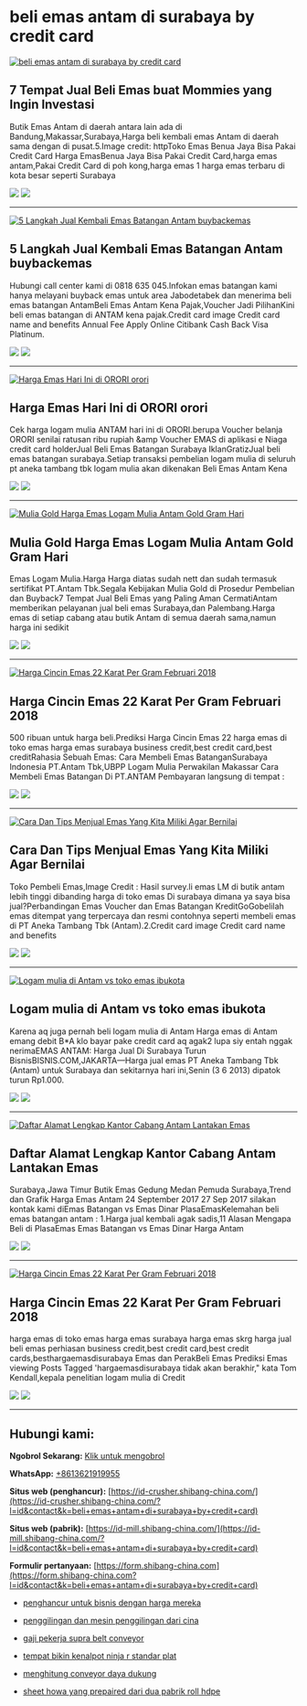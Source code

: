 # beli emas antam di surabaya by credit card

<a href="https://swt.shibang-china.com/?l=id&img&k=beli+emas+antam+di+surabaya+by+credit+card" target="_blank">![beli emas antam di surabaya by credit card](http://static.shibang-china.com/all-800x300/539.jpg)</a>

## 7 Tempat Jual Beli Emas buat Mommies yang Ingin Investasi
Butik Emas Antam di daerah antara lain ada di Bandung,Makassar,Surabaya,Harga beli kembali emas Antam di daerah sama dengan di pusat.5.Image credit: httpToko Emas Benua Jaya Bisa Pakai Credit Card Harga EmasBenua Jaya Bisa Pakai Credit Card,harga emas antam,Pakai Credit Card di poh kong,harga emas 1 harga emas terbaru di kota besar seperti Surabaya


<a href="https://whatsapp.shibangsoft.com/WhatsApp.php" target="_blank" title="WhatsApp">![](http://static.shibang-china.com/icon/whatsapp.png)</a> <a href="https://swt.shibang-china.com/?l=id&icon&k=beli+emas+antam+di+surabaya+by+credit+card" target="_blank">![](http://static.shibang-china.com/icon/chat-id.png)</a>

---

<a href="https://swt.shibang-china.com/?l=id&img&k=beli+emas+antam+di+surabaya+by+credit+card" target="_blank">![5 Langkah Jual Kembali Emas Batangan Antam buybackemas](http://static.shibang-china.com/all-800x300/1511.jpg)</a>

## 5 Langkah Jual Kembali Emas Batangan Antam buybackemas
Hubungi call center kami di 0818 635 045.Infokan emas batangan kami hanya melayani buyback emas untuk area Jabodetabek dan menerima beli emas batangan AntamBeli Emas Antam Kena Pajak,Voucher Jadi PilihanKini beli emas batangan di ANTAM kena pajak.Credit card image Credit card name and benefits Annual Fee Apply Online Citibank Cash Back Visa Platinum.


<a href="https://whatsapp.shibangsoft.com/WhatsApp.php" target="_blank" title="WhatsApp">![](http://static.shibang-china.com/icon/whatsapp.png)</a> <a href="https://swt.shibang-china.com/?l=id&icon&k=beli+emas+antam+di+surabaya+by+credit+card" target="_blank">![](http://static.shibang-china.com/icon/chat-id.png)</a>

---

<a href="https://swt.shibang-china.com/?l=id&img&k=beli+emas+antam+di+surabaya+by+credit+card" target="_blank">![Harga Emas Hari Ini di ORORI orori](http://static.shibang-china.com/all-800x300/1504.jpg)</a>

## Harga Emas Hari Ini di ORORI orori
Cek harga logam mulia ANTAM hari ini di ORORI.berupa Voucher belanja ORORI senilai ratusan ribu rupiah &amp Voucher EMAS di aplikasi e Niaga credit card holderJual Beli Emas Batangan Surabaya IklanGratizJual beli emas batangan surabaya.Setiap transaksi pembelian logam mulia di seluruh pt aneka tambang tbk logam mulia akan dikenakan Beli Emas Antam Kena


<a href="https://whatsapp.shibangsoft.com/WhatsApp.php" target="_blank" title="WhatsApp">![](http://static.shibang-china.com/icon/whatsapp.png)</a> <a href="https://swt.shibang-china.com/?l=id&icon&k=beli+emas+antam+di+surabaya+by+credit+card" target="_blank">![](http://static.shibang-china.com/icon/chat-id.png)</a>

---

<a href="https://swt.shibang-china.com/?l=id&img&k=beli+emas+antam+di+surabaya+by+credit+card" target="_blank">![Mulia Gold Harga Emas Logam Mulia Antam Gold Gram Hari](http://static.shibang-china.com/all-800x300/1443.jpg)</a>

## Mulia Gold Harga Emas Logam Mulia Antam Gold Gram Hari
Emas Logam Mulia.Harga Harga diatas sudah nett dan sudah termasuk sertifikat PT.Antam Tbk.Segala Kebijakan Mulia Gold di Prosedur Pembelian dan Buyback7 Tempat Jual Beli Emas yang Paling Aman CermatiAntam memberikan pelayanan jual beli emas Surabaya,dan Palembang.Harga emas di setiap cabang atau butik Antam di semua daerah sama,namun harga ini sedikit


<a href="https://whatsapp.shibangsoft.com/WhatsApp.php" target="_blank" title="WhatsApp">![](http://static.shibang-china.com/icon/whatsapp.png)</a> <a href="https://swt.shibang-china.com/?l=id&icon&k=beli+emas+antam+di+surabaya+by+credit+card" target="_blank">![](http://static.shibang-china.com/icon/chat-id.png)</a>

---

<a href="https://swt.shibang-china.com/?l=id&img&k=beli+emas+antam+di+surabaya+by+credit+card" target="_blank">![Harga Cincin Emas 22 Karat Per Gram Februari 2018](http://static.shibang-china.com/all-800x300/1499.jpg)</a>

## Harga Cincin Emas 22 Karat Per Gram Februari 2018
500 ribuan untuk harga beli.Prediksi Harga Cincin Emas 22 harga emas di toko emas harga emas surabaya business credit,best credit card,best creditRahasia Sebuah Emas: Cara Membeli Emas BatanganSurabaya Indonesia PT.Antam Tbk,UBPP Logam Mulia Perwakilan Makassar Cara Membeli Emas Batangan Di PT.ANTAM Pembayaran langsung di tempat :


<a href="https://whatsapp.shibangsoft.com/WhatsApp.php" target="_blank" title="WhatsApp">![](http://static.shibang-china.com/icon/whatsapp.png)</a> <a href="https://swt.shibang-china.com/?l=id&icon&k=beli+emas+antam+di+surabaya+by+credit+card" target="_blank">![](http://static.shibang-china.com/icon/chat-id.png)</a>

---

<a href="https://swt.shibang-china.com/?l=id&img&k=beli+emas+antam+di+surabaya+by+credit+card" target="_blank">![Cara Dan Tips Menjual Emas Yang Kita Miliki Agar Bernilai](http://static.shibang-china.com/all-800x300/763.jpg)</a>

## Cara Dan Tips Menjual Emas Yang Kita Miliki Agar Bernilai
Toko Pembeli Emas,Image Credit : Hasil survey.li emas LM di butik antam lebih tinggi dibanding harga di toko emas Di surabaya dimana ya saya bisa jual?Perbandingan Emas Voucher dan Emas Batangan KreditGoGobelilah emas ditempat yang terpercaya dan resmi contohnya seperti membeli emas di PT Aneka Tambang Tbk (Antam).2.Credit card image Credit card name and benefits


<a href="https://whatsapp.shibangsoft.com/WhatsApp.php" target="_blank" title="WhatsApp">![](http://static.shibang-china.com/icon/whatsapp.png)</a> <a href="https://swt.shibang-china.com/?l=id&icon&k=beli+emas+antam+di+surabaya+by+credit+card" target="_blank">![](http://static.shibang-china.com/icon/chat-id.png)</a>

---

<a href="https://swt.shibang-china.com/?l=id&img&k=beli+emas+antam+di+surabaya+by+credit+card" target="_blank">![Logam mulia di Antam vs toko emas ibukota](http://static.shibang-china.com/all-800x300/1302.jpg)</a>

## Logam mulia di Antam vs toko emas ibukota
Karena aq juga pernah beli logam mulia di Antam Harga emas di Antam emang debit B*A klo bayar pake credit card aq agak2 lupa siy entah nggak nerimaEMAS ANTAM: Harga Jual Di Surabaya Turun BisnisBISNIS.COM,JAKARTA—Harga jual emas PT Aneka Tambang Tbk (Antam) untuk Surabaya dan sekitarnya hari ini,Senin (3 6 2013) dipatok turun Rp1.000.


<a href="https://whatsapp.shibangsoft.com/WhatsApp.php" target="_blank" title="WhatsApp">![](http://static.shibang-china.com/icon/whatsapp.png)</a> <a href="https://swt.shibang-china.com/?l=id&icon&k=beli+emas+antam+di+surabaya+by+credit+card" target="_blank">![](http://static.shibang-china.com/icon/chat-id.png)</a>

---

<a href="https://swt.shibang-china.com/?l=id&img&k=beli+emas+antam+di+surabaya+by+credit+card" target="_blank">![Daftar Alamat Lengkap Kantor Cabang Antam Lantakan Emas](http://static.shibang-china.com/all-800x300/1244.jpg)</a>

## Daftar Alamat Lengkap Kantor Cabang Antam Lantakan Emas
Surabaya,Jawa Timur Butik Emas Gedung Medan Pemuda Surabaya,Trend dan Grafik Harga Emas Antam 24 September 2017 27 Sep 2017 silakan kontak kami diEmas Batangan vs Emas Dinar PlasaEmasKelemahan beli emas batangan antam : 1.Harga jual kembali agak sadis,11 Alasan Mengapa Beli di PlasaEmas Emas Batangan vs Emas Dinar Harga Antam


<a href="https://whatsapp.shibangsoft.com/WhatsApp.php" target="_blank" title="WhatsApp">![](http://static.shibang-china.com/icon/whatsapp.png)</a> <a href="https://swt.shibang-china.com/?l=id&icon&k=beli+emas+antam+di+surabaya+by+credit+card" target="_blank">![](http://static.shibang-china.com/icon/chat-id.png)</a>

---

<a href="https://swt.shibang-china.com/?l=id&img&k=beli+emas+antam+di+surabaya+by+credit+card" target="_blank">![Harga Cincin Emas 22 Karat Per Gram Februari 2018](http://static.shibang-china.com/all-800x300/343.jpg)</a>

## Harga Cincin Emas 22 Karat Per Gram Februari 2018
harga emas di toko emas harga emas surabaya harga emas skrg harga jual beli emas perhiasan business credit,best credit card,best credit cards,besthargaemasdisurabaya Emas dan PerakBeli Emas Prediksi Emas viewing Posts Tagged 'hargaemasdisurabaya tidak akan berakhir," kata Tom Kendall,kepala penelitian logam mulia di Credit


<a href="https://whatsapp.shibangsoft.com/WhatsApp.php" target="_blank" title="WhatsApp">![](http://static.shibang-china.com/icon/whatsapp.png)</a> <a href="https://swt.shibang-china.com/?l=id&icon&k=beli+emas+antam+di+surabaya+by+credit+card" target="_blank">![](http://static.shibang-china.com/icon/chat-id.png)</a>

---
## Hubungi kami:

**Ngobrol Sekarang:** [Klik untuk mengobrol](https://swt.shibang-china.com?l=id&contact&k=beli+emas+antam+di+surabaya+by+credit+card)

**WhatsApp:**  [+8613621919955](https://whatsapp.shibangsoft.com/WhatsApp.php)

**Situs web (penghancur):** [https://id-crusher.shibang-china.com/](https://id-crusher.shibang-china.com/?l=id&contact&k=beli+emas+antam+di+surabaya+by+credit+card)

**Situs web (pabrik):** [https://id-mill.shibang-china.com/](https://id-mill.shibang-china.com/?l=id&contact&k=beli+emas+antam+di+surabaya+by+credit+card)

**Formulir pertanyaan:** [https://form.shibang-china.com](https://form.shibang-china.com?l=id&contact&k=beli+emas+antam+di+surabaya+by+credit+card)

* [penghancur untuk bisnis dengan harga mereka](../34/penghancur%20untuk%20bisnis%20dengan%20harga%20mereka.md)

* [penggilingan dan mesin penggilingan dari cina](../35/penggilingan%20dan%20mesin%20penggilingan%20dari%20cina.md)

* [gaji pekerja supra belt conveyor](../36/gaji%20pekerja%20supra%20belt%20conveyor.md)

* [tempat bikin kenalpot ninja r standar plat](../34/tempat%20bikin%20kenalpot%20ninja%20r%20standar%20plat.md)

* [menghitung conveyor daya dukung](../33/menghitung%20conveyor%20daya%20dukung.md)

* [sheet howa yang prepaired dari dua pabrik roll hdpe](../32/sheet%20howa%20yang%20prepaired%20dari%20dua%20pabrik%20roll%20hdpe.md)